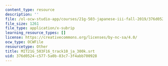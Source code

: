 ```yaml
---
content_type: resource
description: ''
file: /ol-ocw-studio-app/courses/21g-503-japanese-iii-fall-2019/376d0524c5775a0b83c73f4abb700928_MIT21G_503F16_track10_ja_300k.vtt
file_size: 1261
file_type: application/x-subrip
learning_resource_types: []
license: https://creativecommons.org/licenses/by-nc-sa/4.0/
ocw_type: OCWFile
resourcetype: Other
title: MIT21G_503F16_track10_ja_300k.srt
uid: 376d0524-c577-5a0b-83c7-3f4abb700928
---
```

